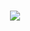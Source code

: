 <h1 align="center">
  <img src="https://readme-typing-svg.herokuapp.com/?
    font=Righteous&size=30&center=true&vCenter=true&width=500&height=50&duration=3000&lines=Hello!+👋;+I'm+Kaled+Barraj!;" />
</h1>

<!--
**KBarraj/KBarraj** is a ✨ _special_ ✨ repository because its `README.md` (this file) appears on your GitHub profile.
Here are some ideas to get you started:
- 🔭 I’m currently working on ...
- 🌱 I’m currently learning ...
- 👯 I’m looking to collaborate on ...
- 🤔 I’m looking for help with ...
- 💬 Ask me about ...
- 📫 How to reach me: ...
- 😄 Pronouns: ...
- ⚡ Fun fact: ...
-->

